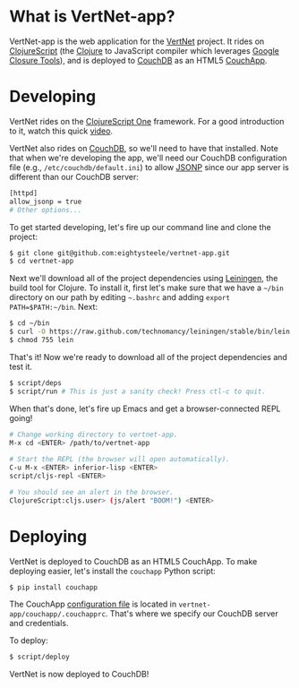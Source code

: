 # What is VertNet-app?

VertNet-app is the web application for the [VertNet](http://vertnet.org) project. It rides on [ClojureScript](https://github.com/clojure/clojurescript) (the [Clojure](http://clojure.org/) to JavaScript compiler which leverages [Google Closure Tools](http://code.google.com/closure)), and is deployed to [CouchDB](couchdb.apache.org) as an HTML5 [CouchApp](http://couchapp.org). 

# Developing

VertNet rides on the [ClojureScript One](http://clojurescriptone.com) framework. For a good introduction to it, watch this quick [video](http://vimeo.com/35153207). 

VertNet also rides on [CouchDB](couchdb.apache.org), so we'll need to have that installed. Note that when we're developing the app, we'll need our CouchDB configuration file (e.g., `/etc/couchdb/default.ini`) to allow [JSONP](http://en.wikipedia.org/wiki/JSONP) since our app server is different than our CouchDB server:

```bash
[httpd]
allow_jsonp = true
# Other options...
```

To get started developing, let's fire up our command line and clone the project:

```bash
$ git clone git@github.com:eightysteele/vertnet-app.git
$ cd vertnet-app
```

Next we'll download all of the project dependencies using [Leiningen](https://github.com/technomancy/leiningen), the build tool for Clojure. To install it, first let's  make sure that we have a `~/bin` directory on our path by editing `~.bashrc` and adding `export PATH=$PATH:~/bin`. Next:

```bash
$ cd ~/bin 
$ curl -O https://raw.github.com/technomancy/leiningen/stable/bin/lein
$ chmod 755 lein
```

That's it! Now we're ready to download all of the project dependencies and test it.

```bash
$ script/deps
$ script/run # This is just a sanity check! Press ctl-c to quit.
```

When that's done, let's fire up Emacs and get a browser-connected REPL going!

```bash
# Change working directory to vertnet-app.
M-x cd <ENTER> /path/to/vertnet-app
 
# Start the REPL (the browser will open automatically).
C-u M-x <ENTER> inferior-lisp <ENTER>
script/cljs-repl <ENTER>

# You should see an alert in the browser.
ClojureScript:cljs.user> (js/alert "BOOM!") <ENTER> 
```

# Deploying

VertNet is deployed to CouchDB as an HTML5 CouchApp. To make deploying easier, let's install the `couchapp` Python script:

```bash
$ pip install couchapp
```

The CouchApp [configuration file](http://couchapp.org/page/couchapp-config) is located in `vertnet-app/couchapp/.couchapprc`. That's where we specify our CouchDB server and credentials.

To deploy:

```bash
$ script/deploy
```

VertNet is now deployed to CouchDB!

